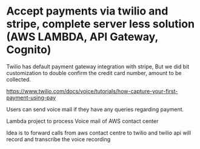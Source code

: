 # Accept payments via twilio and stripe, complete server less solution (AWS LAMBDA, API Gateway, Cognito)

Twilio has default payment gateway integration with stripe, But we did bit customization to double confirm the credit card number, amount to be collected.

https://www.twilio.com/docs/voice/tutorials/how-capture-your-first-payment-using-pay

Users can send voice mail if they have any queries regarding payment.

Lambda project to process Voice mail of AWS contact center 

Idea is to forward calls from aws contact centre to twilio and twilio api will record and transcribe the voice recording
